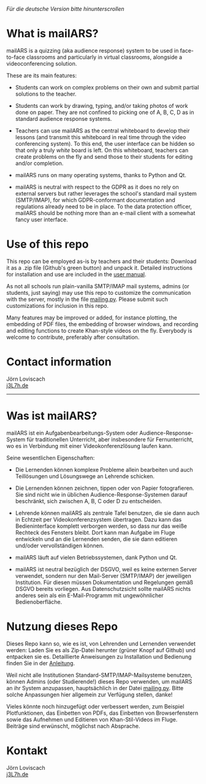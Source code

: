 *Für die deutsche Version bitte hinunterscrollen*

# What is mailARS?

mailARS is a quizzing (aka audience response) system to be used in face-to-face classrooms and particularly in virtual classrooms, alongside a videoconferencing solution.

These are its main features:

* Students can work on complex problems on their own and submit partial solutions to the teacher.

* Students can work by drawing, typing, and/or taking photos of work done on paper. They are not confined to picking one of A, B, C, D as in standard audience response systems.

* Teachers can use mailARS as the central whiteboard to develop their lessons (and transmit this whiteboard in real time through the video conferencing system). To this end, the user interface can be hidden so that only a truly *white* board is left. On this whiteboard, teachers can create problems on the fly and send those to their students for editing and/or completion.

* mailARS runs on many operating systems, thanks to Python and Qt.

* mailARS is neutral with respect to the GDPR as it does no rely on external servers but rather leverages the school's standard mail system (SMTP/IMAP), for which GDPR-conformant documentation and regulations already need to be in place. To the data protection officer, mailARS should be nothing more than an e-mail client with a somewhat fancy user interface.

# Use of this repo

This repo can be employed as-is by teachers and their students: Download it as a .zip file (Github's green button) and unpack it. Detailed instructions for installation and use are included in the [user manual](__USER_MANUAL__.html).

As not all schools run plain-vanilla SMTP/IMAP mail systems, admins (or students, just saying) may use this repo to customize the communication with the server, mostly in the file [mailing.py](mailing.py). Please submit such customizations for inclusion in this repo.

Many features may be improved or added, for instance plotting, the embedding of PDF files, the embedding of browser windows, and recording and editing functions to create Khan-style videos on the fly. Everybody is welcome to contribute, preferably after consultation.

# Contact information

Jörn Loviscach  
[j3L7h.de](j3l7h.de)

---

# Was ist mailARS?

mailARS ist ein Aufgabenbearbeitungs-System oder Audience-Response-System für traditionellen Unterricht, aber insbesondere für Fernunterricht, wo es in Verbindung mit einer Videokonferenzlösung laufen kann.

Seine wesentlichen Eigenschaften:

* Die Lernenden können komplexe Probleme allein bearbeiten und auch Teillösungen und Lösungswege an Lehrende schicken.

* Die Lernenden können zeichnen, tippen oder von Papier fotografieren. Sie sind nicht wie in üblichen Audience-Response-Systemen darauf beschränkt, sich zwischen A, B, C oder D zu entscheiden.

* Lehrende können mailARS als zentrale Tafel benutzen, die sie dann auch in Echtzeit per Videokonferenzsystem übertragen. Dazu kann das Bedieninterface komplett verborgen werden, so dass nur das weiße Rechteck des Fensters bleibt. Dort kann man Aufgabe im Fluge entwickeln und an die Lernenden senden, die sie dann editieren und/oder vervollständigen können.

* mailARS läuft auf vielen Betriebssystemen, dank Python und Qt.

* mailARS ist neutral bezüglich der DSGVO, weil es keine externen Server verwendet, sondern nur den Mail-Server (SMTP/IMAP) der jeweiligen Institution. Für diesen müssen Dokumentation und Regelungen gemäß DSGVO bereits vorliegen. Aus Datenschutzsicht sollte mailARS nichts anderes sein als ein E-Mail-Programm mit ungewöhnlicher Bedienoberfläche.

# Nutzung dieses Repo

Dieses Repo kann so, wie es ist, von Lehrenden und Lernenden verwendet werden: Laden Sie es als Zip-Datei herunter (grüner Knopf auf Github) und entpacken sie es. Detaillierte Anweisungen zu Installation und Bedienung finden Sie in der [Anleitung](__ANLEITUNG__.html).

Weil nicht alle Institutionen Standard-SMTP/IMAP-Mailsysteme benutzen, können Admins (oder Studierende!) dieses Repo verwenden, um mailARS an ihr System anzupassen, hauptsächlich in der Datei [mailing.py](mailing.py). Bitte solche Anpassungen hier allgemein zur Verfügung stellen, danke!

Vieles könnte noch hinzugefügt oder verbessert werden, zum Beispiel Plotfunktionen, das Einbetten von PDFs, das Einbetten von Browserfenstern sowie das Aufnehmen und Editieren von Khan-Stil-Videos im Fluge. Beiträge sind erwünscht, möglichst nach Absprache.

# Kontakt

Jörn Loviscach  
[j3L7h.de](j3l7h.de)